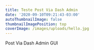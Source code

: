 ```yaml
---
title: Teste Post Via Dash Admin
date: '2020-09-10T09:21:43-03:00'
autoThumbnailImage: false
thumbnailImagePosition: top
coverImage: /images/uploads/hello.jpg
---
```

Post Via Dash Admin GUI
